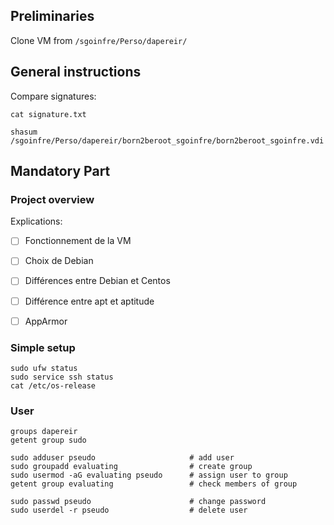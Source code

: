 ## Preliminaries

Clone VM from `/sgoinfre/Perso/dapereir/`

## General instructions
Compare signatures:
```
cat signature.txt
```
```
shasum /sgoinfre/Perso/dapereir/born2beroot_sgoinfre/born2beroot_sgoinfre.vdi
```

## Mandatory Part

### Project overview

Explications:
- [ ] Fonctionnement de la VM
- [ ] Choix de Debian
- [ ] Différences entre Debian et Centos
- [ ] Différence entre apt et aptitude
- [ ] AppArmor


### Simple setup

```
sudo ufw status
sudo service ssh status
cat /etc/os-release
```

### User

```
groups dapereir
getent group sudo
```

```
sudo adduser pseudo                     # add user
sudo groupadd evaluating                # create group
sudo usermod -aG evaluating pseudo      # assign user to group
getent group evaluating                 # check members of group
```

```
sudo passwd pseudo                      # change password
sudo userdel -r pseudo                  # delete user
```

